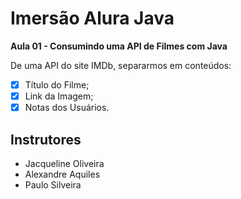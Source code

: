 # Imersão Alura Java
 
 **Aula 01 - Consumindo uma API de Filmes com Java**
 
De uma API do site IMDb, separarmos em conteúdos:
- [x] Título do Filme;
- [x] Link da Imagem;
- [x] Notas dos Usuários.

## Instrutores
- Jacqueline Oliveira
- Alexandre Aquiles
- Paulo Silveira
